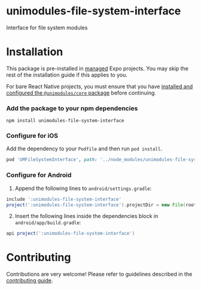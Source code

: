 # unimodules-file-system-interface

Interface for file system modules

# Installation

This package is pre-installed in [managed](https://docs.expo.io/versions/latest/introduction/managed-vs-bare/) Expo projects. You may skip the rest of the installation guide if this applies to you.

For bare React Native projects, you must ensure that you have [installed and configured the `@unimodules/core` package](https://github.com/unimodules/core) before continuing.

### Add the package to your npm dependencies

```
npm install unimodules-file-system-interface
```

### Configure for iOS

Add the dependency to your `Podfile` and then run `pod install`.

```ruby
pod 'UMFileSystemInterface', path: '../node_modules/unimodules-file-system-interface/ios'
```

### Configure for Android

1. Append the following lines to `android/settings.gradle`:

```gradle
include ':unimodules-file-system-interface'
project(':unimodules-file-system-interface').projectDir = new File(rootProject.projectDir, '../node_modules/unimodules-file-system-interface/android')
```

2. Insert the following lines inside the dependencies block in `android/app/build.gradle`:
```gradle
api project(':unimodules-file-system-interface')
```

# Contributing

Contributions are very welcome! Please refer to guidelines described in the [contributing guide]( https://github.com/expo/expo#contributing).

